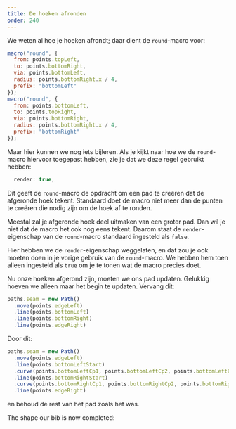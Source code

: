 ```yaml
---
title: De hoeken afronden
order: 240
---
```


We weten al hoe je hoeken afrondt; daar dient de `round`-macro voor:

```js
macro("round", {
  from: points.topLeft,
  to: points.bottomRight,
  via: points.bottomLeft,
  radius: points.bottomRight.x / 4,
  prefix: "bottomLeft"
});
macro("round", {
  from: points.bottomLeft,
  to: points.topRight,
  via: points.bottomRight,
  radius: points.bottomRight.x / 4,
  prefix: "bottomRight"
});
```

Maar hier kunnen we nog iets bijleren. Als je kijkt naar hoe we de `round`-macro hiervoor toegepast hebben, zie je dat we deze regel gebruikt hebben:

```js
  render: true,
```

Dit geeft de `round`-macro de opdracht om een pad te creëren dat de afgeronde hoek tekent. Standaard doet de macro niet meer dan de punten te creëren die nodig zijn om de hoek af te ronden.

Meestal zal je afgeronde hoek deel uitmaken van een groter pad. Dan wil je niet dat de macro het ook nog eens tekent. Daarom staat de `render`-eigenschap van de `round`-macro standaard ingesteld als `false`.

Hier hebben we de `render`-eigenschap weggelaten, en dat zou je ook moeten doen in je vorige gebruik van de `round`-macro. We hebben hem toen alleen ingesteld als `true` om je te tonen wat de macro precies doet.

Nu onze hoeken afgerond zijn, moeten we ons pad updaten. Gelukkig hoeven we alleen maar het begin te updaten. Vervang dit:

```js
paths.seam = new Path()
  .move(points.edgeLeft)
  .line(points.bottomLeft)
  .line(points.bottomRight)
  .line(points.edgeRight)
```

Door dit:

```js
paths.seam = new Path()
  .move(points.edgeLeft)
  .line(points.bottomLeftStart)
  .curve(points.bottomLeftCp1, points.bottomLeftCp2, points.bottomLeftEnd)
  .line(points.bottomRightStart)
  .curve(points.bottomRightCp1, points.bottomRightCp2, points.bottomRightEnd)
  .line(points.edgeRight)
```

en behoud de rest van het pad zoals het was.

The shape our bib is now completed:

<Example pattern="tutorial" part="step10" caption="That is looking a lot like a bib" />